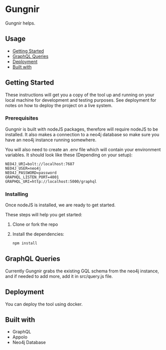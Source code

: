 # Gungnir
Gungnir helps.


## Usage
- [Getting Started](#getting-started)
- [GraphQL Queries](#graphql-queries)
- [Deployment](#deployment)
- [Built with](#built-with)

## Getting Started

These instructions will get you a copy of the tool up and running on your local machine for development and testing purposes. See deployment for notes on how to deploy the project on a live system.

### Prerequisites

Gungnir is built with nodeJS packages, therefore will require nodeJS to be installed. It also makes a connection to a neo4j database so make sure you have an neo4j instance running somewhere. 

You will also need to create an .env file which will contain your environment variables. It should look like these (Depending on your setup):

```
NEO4J_URI=bolt://localhost:7687
NEO4J_USER=neo4j
NEO4J_PASSWORD=password
GRAPHQL_LISTEN_PORT=4001
GRAPHQL_URI=http://localhost:5000/graphql
```

### Installing

Once nodeJS is installed, we are ready to get started. 

These steps will help you get started: 

1. Clone or fork the repo
2. Install the dependencies:

    ```cmd
    npm install
    ```
## GraphQL Queries

Currently Gungnir grabs the existing GQL schema from the neo4j instance, and if needed to add more, add it in src/query.js file.

## Deployment

You can deploy the tool using docker.

## Built with

- GraphQL
- Appolo
- Neo4j Database 
